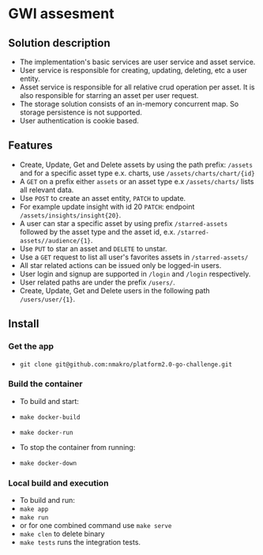 # GWI assesment

## Solution description
 - The implementation's basic services are user service and asset service.
 - User service is responsible for creating, updating, deleting, etc a user entity.
 - Asset service is responsible for all relative crud operation per asset. It is also responsible for starring an asset per user request.
 - The storage solution consists of an in-memory concurrent map. So storage persistence is not supported.
 - User authentication is cookie based.

## Features
 - Create, Update, Get and Delete assets by using the path prefix: `/assets` and for a specific asset type e.x. charts, use `/assets/charts/chart/{id}`
 - A `GET` on a prefix either `assets` or an asset type e.x `/assets/charts/` lists all relevant data.
 - Use `POST` to create an asset entity, `PATCH` to update.
 - For example update insight with id 20 `PATCH`: endpoint `/assets/insights/insight{20}`.
 - A user can star a specific asset by using prefix `/starred-assets` followed by the asset type and the asset id, e.x. `/starred-assets//audience/{1}`.
 - Use `PUT` to star an asset and `DELETE` to unstar.
 - Use a `GET` request to list all user's favorites assets in `/starred-assets/`
 - All star related actions can be issued only be logged-in users.
 - User login and signup are supported in `/login` and `/login` respectively.
 - User related paths are under the prefix `/users/`. 
 - Create, Update, Get and Delete users in the following path `/users/user/{1}`.


## Install

### Get the app

- `git clone git@github.com:nmakro/platform2.0-go-challenge.git`


### Build the container
- To build and start:
- `make docker-build`
- `make docker-run`

- To stop the container from running:
- `make docker-down`

### Local build and execution
- To build and run:
- `make app`
- `make run`
- or for one combined command use `make serve`
- `make clen` to delete binary
- `make tests` runs the integration tests.
